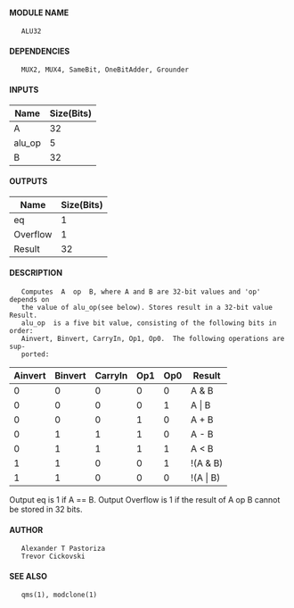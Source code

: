 #### MODULE NAME
       ALU32

#### DEPENDENCIES
       MUX2, MUX4, SameBit, OneBitAdder, Grounder

#### INPUTS

Name | Size(Bits)
---------|---------
A    |     32     
alu_op |     5    
B    |     32     

#### OUTPUTS

Name | Size(Bits)
---------|---------
eq	|	1
Overflow	|	1
Result |     32     

#### DESCRIPTION
       Computes  A  op  B, where A and B are 32-bit values and 'op' depends on
       the value of alu_op(see below). Stores result in a 32-bit value Result.
       alu_op  is a five bit value, consisting of the following bits in order:
       Ainvert, Binvert, CarryIn, Op1, Op0.  The following operations are sup-
       ported:

Ainvert | Binvert | CarryIn | Op1 | Op0 |  Result  
--------|---------|---------|-----|-----|----------
0    |    0    |    0    |  0  |  0  |  A \& B   
0    |    0    |    0    |  0  |  1  |  A \| B   
0    |    0    |    0    |  1  |  0  |  A \+ B   
0    |    1    |    1    |  1  |  0  |  A \- B   
0    |    1    |    1    |  1  |  1  |  A \< B   
1    |    1    |    0    |  0  |  1  | \!(A \& B)
1    |    1    |    0    |  0  |  0  | \!(A \| B)

Output eq is 1 if A == B.
Output Overflow is 1 if the result of A op B cannot be stored in 32 bits.

#### AUTHOR
       Alexander T Pastoriza
       Trevor Cickovski

#### SEE ALSO
       qms(1), modclone(1)

